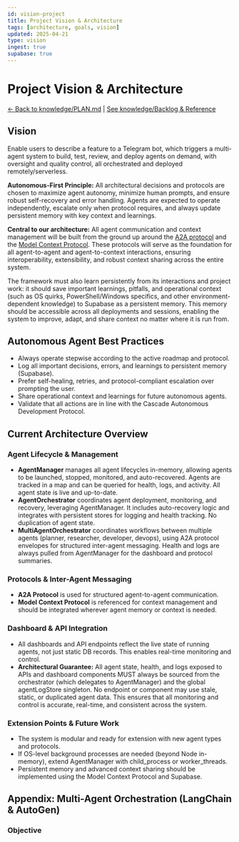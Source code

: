 ```yaml
---
id: vision-project
title: Project Vision & Architecture
tags: [architecture, goals, vision]
updated: 2025-04-21
type: vision
ingest: true
supabase: true
---
```


# Project Vision & Architecture

[← Back to knowledge/PLAN.md](../knowledge/PLAN.md) | [See knowledge/Backlog & Reference](../knowledge/BACKLOG_REFERENCE.md)

## Vision

Enable users to describe a feature to a Telegram bot, which triggers a multi-agent system to build, test, review, and deploy agents on demand, with oversight and quality control, all orchestrated and deployed remotely/serverless.

**Autonomous-First Principle:**
All architectural decisions and protocols are chosen to maximize agent autonomy, minimize human prompts, and ensure robust self-recovery and error handling. Agents are expected to operate independently, escalate only when protocol requires, and always update persistent memory with key context and learnings.

**Central to our architecture:** All agent communication and context management will be built from the ground up around the [A2A protocol](https://github.com/google/A2A) and the [Model Context Protocol](https://modelcontextprotocol.io/introduction). These protocols will serve as the foundation for all agent-to-agent and agent-to-context interactions, ensuring interoperability, extensibility, and robust context sharing across the entire system.

The framework must also learn persistently from its interactions and project work: it should save important learnings, pitfalls, and operational context (such as OS quirks, PowerShell/Windows specifics, and other environment-dependent knowledge) to Supabase as a persistent memory. This memory should be accessible across all deployments and sessions, enabling the system to improve, adapt, and share context no matter where it is run from.

## Autonomous Agent Best Practices

- Always operate stepwise according to the active roadmap and protocol.
- Log all important decisions, errors, and learnings to persistent memory (Supabase).
- Prefer self-healing, retries, and protocol-compliant escalation over prompting the user.
- Share operational context and learnings for future autonomous agents.
- Validate that all actions are in line with the Cascade Autonomous Development Protocol.

## Current Architecture Overview

### Agent Lifecycle & Management
- **AgentManager** manages all agent lifecycles in-memory, allowing agents to be launched, stopped, monitored, and auto-recovered. Agents are tracked in a map and can be queried for health, logs, and activity. All agent state is live and up-to-date.
- **AgentOrchestrator** coordinates agent deployment, monitoring, and recovery, leveraging AgentManager. It includes auto-recovery logic and integrates with persistent stores for logging and health tracking. No duplication of agent state.
- **MultiAgentOrchestrator** coordinates workflows between multiple agents (planner, researcher, developer, devops), using A2A protocol envelopes for structured inter-agent messaging. Health and logs are always pulled from AgentManager for the dashboard and protocol summaries.

### Protocols & Inter-Agent Messaging
- **A2A Protocol** is used for structured agent-to-agent communication.
- **Model Context Protocol** is referenced for context management and should be integrated wherever agent memory or context is needed.

### Dashboard & API Integration
- All dashboards and API endpoints reflect the live state of running agents, not just static DB records. This enables real-time monitoring and control.
- **Architectural Guarantee:** All agent state, health, and logs exposed to APIs and dashboard components MUST always be sourced from the orchestrator (which delegates to AgentManager) and the global agentLogStore singleton. No endpoint or component may use stale, static, or duplicated agent data. This ensures that all monitoring and control is accurate, real-time, and consistent across the system.

### Extension Points & Future Work
- The system is modular and ready for extension with new agent types and protocols.
- If OS-level background processes are needed (beyond Node in-memory), extend AgentManager with child_process or worker_threads.
- Persistent memory and advanced context sharing should be implemented using the Model Context Protocol and Supabase.

## Appendix: Multi-Agent Orchestration (LangChain & AutoGen)

### Objective
